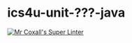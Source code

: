 # ics4u-unit-???-java

[![Mr Coxall's Super Linter](https://github.com/Aidan-Lalonde-Novales/ics4u-unit1-02-java/workflows/Mr%20Coxall's%20Super%20Linter/badge.svg)](https://github.com/Aidan-Lalonde-Novales/ics4u-unit1-02-java/actions/)
